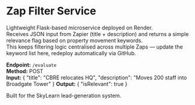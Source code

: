 # Zap Filter Service

Lightweight Flask-based microservice deployed on Render.  
Receives JSON input from Zapier (title + description) and returns a simple relevance flag based on property movement keywords.  
This keeps filtering logic centralised across multiple Zaps — update the keyword list here, redeploy automatically via GitHub.

**Endpoint:** `/evaluate`  
**Method:** POST  
**Input:** 
{
  "title": "CBRE relocates HQ",
  "description": "Moves 200 staff into Broadgate Tower"
}
**Output:**
{
  "isRelevant": true
}

Built for the SkyLearn lead-generation system.
